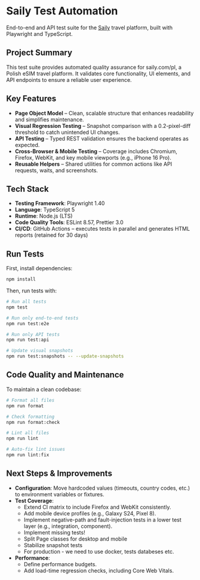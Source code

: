 # Saily Test Automation

End-to-end and API test suite for the [Saily](https://saily.com/pl) travel platform, built with Playwright and TypeScript.

## Project Summary

This test suite provides automated quality assurance for saily.com/pl, a Polish eSIM travel platform. It validates core functionality, UI elements, and API endpoints to ensure a reliable user experience.

## Key Features

- **Page Object Model** – Clean, scalable structure that enhances readability and simplifies maintenance.
- **Visual Regression Testing** – Snapshot comparison with a 0.2-pixel-diff threshold to catch unintended UI changes.
- **API Testing** – Typed REST validation ensures the backend operates as expected.
- **Cross-Browser & Mobile Testing** – Coverage includes Chromium, Firefox, WebKit, and key mobile viewports (e.g., iPhone 16 Pro).
- **Reusable Helpers** – Shared utilities for common actions like API requests, waits, and screenshots.

## Tech Stack

- **Testing Framework**: Playwright 1.40
- **Language**: TypeScript 5
- **Runtime**: Node.js (LTS)
- **Code Quality Tools**: ESLint 8.57, Prettier 3.0
- **CI/CD**: GitHub Actions – executes tests in parallel and generates HTML reports (retained for 30 days)

## Run Tests

First, install dependencies:

```bash
npm install
```

Then, run tests with:

```bash
# Run all tests
npm test

# Run only end-to-end tests
npm run test:e2e

# Run only API tests
npm run test:api

# Update visual snapshots
npm run test:snapshots -- --update-snapshots
```

## Code Quality and Maintenance

To maintain a clean codebase:

```bash
# Format all files
npm run format

# Check formatting
npm run format:check

# Lint all files
npm run lint

# Auto-fix lint issues
npm run lint:fix
```

## Next Steps & Improvements

- **Configuration**: Move hardcoded values (timeouts, country codes, etc.) to environment variables or fixtures.
- **Test Coverage**:
  - Extend CI matrix to include Firefox and WebKit consistently.
  - Add mobile device profiles (e.g., Galaxy S24, Pixel 8).
  - Implement negative-path and fault-injection tests in a lower test layer (e.g., integration, component).
  - Implement missing tests!
  - Split Page classes for desktop and mobile
  - Stabilize snapshot tests
  - For production - we need to use docker, tests databeses etc. 
- **Performance**:
  - Define performance budgets.
  - Add load-time regression checks, including Core Web Vitals.
